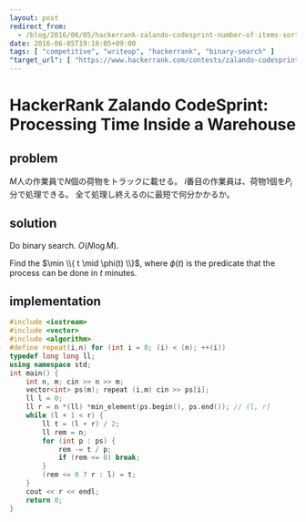 ```yaml
---
layout: post
redirect_from:
  - /blog/2016/06/05/hackerrank-zalando-codesprint-number-of-items-sorted-in-a-warehouse/
date: 2016-06-05T19:18:05+09:00
tags: [ "competitive", "writeup", "hackerrank", "binary-search" ]
"target_url": [ "https://www.hackerrank.com/contests/zalando-codesprint/challenges/number-of-items-sorted-in-a-warehouse" ]
---
```


# HackerRank Zalando CodeSprint: Processing Time Inside a Warehouse

## problem

$M$人の作業員で$N$個の荷物をトラックに載せる。
$i$番目の作業員は、荷物$1$個を$P_i$分で処理できる。
全て処理し終えるのに最短で何分かかるか。

## solution

Do binary search. $O(N \log M)$.

Find the $\min \\{ t \mid \phi(t) \\}$, where $\phi(t)$ is the predicate that the process can be done in $t$ minutes.

## implementation

``` c++
#include <iostream>
#include <vector>
#include <algorithm>
#define repeat(i,n) for (int i = 0; (i) < (n); ++(i))
typedef long long ll;
using namespace std;
int main() {
    int n, m; cin >> n >> m;
    vector<int> ps(m); repeat (i,m) cin >> ps[i];
    ll l = 0;
    ll r = n *(ll) *min_element(ps.begin(), ps.end()); // (l, r]
    while (l + 1 < r) {
        ll t = (l + r) / 2;
        ll rem = n;
        for (int p : ps) {
            rem -= t / p;
            if (rem <= 0) break;
        }
        (rem <= 0 ? r : l) = t;
    }
    cout << r << endl;
    return 0;
}
```

